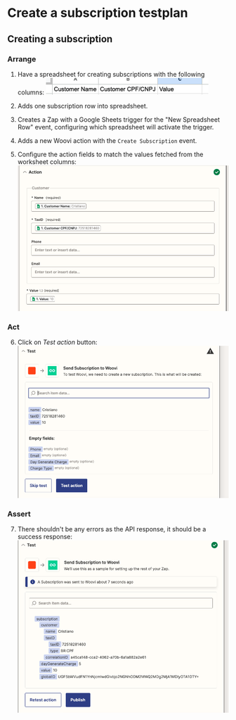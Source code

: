# Create a subscription testplan

## Creating a subscription
### Arrange
1. Have a spreadsheet for creating subscriptions with the following columns:
![Example spreadsheet](./__assets__/create-subscription-spreadsheet.png)

2. Adds one subscription row into spreadsheet.

3. Creates a Zap with a Google Sheets trigger for the "New Spreadsheet Row" event, configuring which spreadsheet will activate the trigger.

4. Adds a new Woovi action with the `Create Subscription` event.

5. Configure the action fields to match the values fetched from the worksheet columns:
![Configuring create-subscription action](./__assets__/configuring-create-subscription-action.png)

### Act
6. Click on _Test action_ button:
![Testing create-subscription action](./__assets__/create-subscription-test.png)

### Assert
7. There shouldn't be any errors as the API response, it should be a success response:
![Test result](./__assets__/create-subscription-test-result.png)
